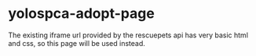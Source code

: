 # yolospca-adopt-page
The existing iframe url provided by the rescuepets api has very basic html and css, so this page will be used instead.
